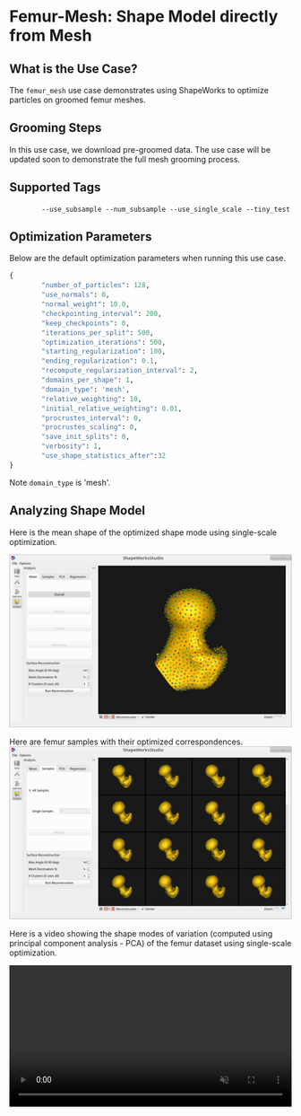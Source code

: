 # Femur-Mesh: Shape Model directly from Mesh

## What is the Use Case?

The `femur_mesh` use case demonstrates using ShapeWorks to optimize particles on groomed femur meshes.

## Grooming Steps

In this use case, we download pre-groomed data. The use case will be updated soon to demonstrate the full mesh grooming process.

## Supported Tags

``` 
        --use_subsample --num_subsample --use_single_scale --tiny_test
``` 

## Optimization Parameters

Below are the default optimization parameters when running this use case.

```python
{
        "number_of_particles": 128,
        "use_normals": 0,
        "normal_weight": 10.0,
        "checkpointing_interval": 200,
        "keep_checkpoints": 0,
        "iterations_per_split": 500,
        "optimization_iterations": 500,
        "starting_regularization": 100,
        "ending_regularization": 0.1,
        "recompute_regularization_interval": 2,
        "domains_per_shape": 1,
        "domain_type": 'mesh',
        "relative_weighting": 10,
        "initial_relative_weighting": 0.01,
        "procrustes_interval": 0,
        "procrustes_scaling": 0,
        "save_init_splits": 0,
        "verbosity": 1,
        "use_shape_statistics_after":32
}
```
Note `domain_type` is 'mesh'.

## Analyzing Shape Model

Here is the mean shape of the optimized shape mode using single-scale optimization.

![Femur Mean Shape](../../img/use-cases/femur-mesh/mean.png)

Here are femur samples with their optimized correspondences.
![Femur Samples](../../img/use-cases/femur-mesh/samples.png)

Here is a video showing the shape modes of variation (computed using principal component analysis - PCA) of the femur dataset using single-scale optimization.

<p><video src="https://sci.utah.edu/~shapeworks/doc-resources/mp4s/femur_mesh_pca.mp4" autoplay muted loop controls style="width:100%"></p>
